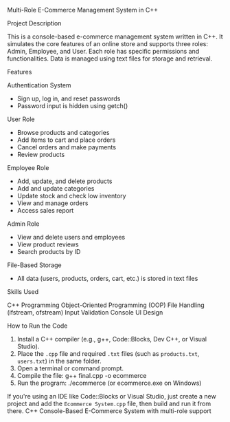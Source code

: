 Multi-Role E-Commerce Management System in C++

 Project Description

This is a console-based e-commerce management system written in C++. It simulates the core features of an online store and supports three roles: Admin, Employee, and User. Each role has specific permissions and functionalities. Data is managed using text files for storage and retrieval.

Features

Authentication System

* Sign up, log in, and reset passwords
* Password input is hidden using getch()

User Role

* Browse products and categories
* Add items to cart and place orders
* Cancel orders and make payments
* Review products

Employee Role

* Add, update, and delete products
* Add and update categories
* Update stock and check low inventory
* View and manage orders
* Access sales report

Admin Role

* View and delete users and employees
* View product reviews
* Search products by ID

File-Based Storage

* All data (users, products, orders, cart, etc.) is stored in text files

Skills Used

C++ Programming
Object-Oriented Programming (OOP)
File Handling (ifstream, ofstream)
Input Validation
Console UI Design

How to Run the Code

1. Install a C++ compiler (e.g., g++, Code::Blocks, Dev C++, or Visual Studio).
2. Place the `.cpp` file and required `.txt` files (such as `products.txt`, `users.txt`) in the same folder.
3. Open a terminal or command prompt.
4. Compile the file:
   g++ final.cpp -o ecommerce
5. Run the program:
   ./ecommerce   (or ecommerce.exe on Windows)

If you're using an IDE like Code::Blocks or Visual Studio, just create a new project and add the `Ecommerce System.cpp` file, then build and run it from there.
 C++ Console-Based E-Commerce System with multi-role support
